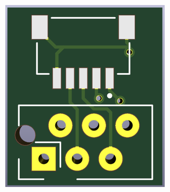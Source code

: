 ![spi_connector_board](https://github.com/Roboy/spi_connector_board/blob/master/images/spi_connector_board.png?raw=true "spi_connector_board")
